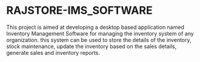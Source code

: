 # RAJSTORE-IMS_SOFTWARE
This project is aimed at developing a desktop based application named Inventory Management Software
for managing the inventory system of any organization. this system can be used to store the details 
of the inventory, stock maintenance, update the inventory based on the sales details, generate sales 
and inventory reports.
